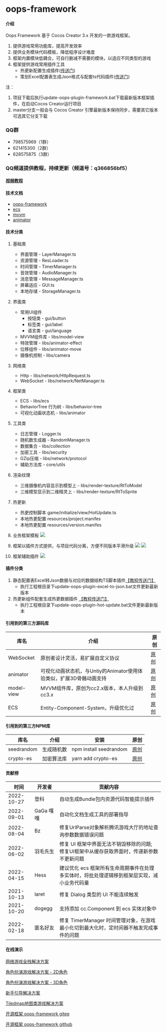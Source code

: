 # oops-framework

#### 介绍
Oops Framework 基于 Cocos Creator 3.x 开发的一款游戏框架。
1. 提供游戏常用功能库，提高开发效率
2. 提供业务模块代码模板，降低程序设计难度
3. 框架内置模块低耦合，可自行删减不需要的模块，以适应不同类型的游戏
4. 框架提供游戏常用插件工具
    - 热更新配置生成插件([传送门](https://gitee.com/dgflash/oops-plugin-hot-update))
    - 策划Excel配置表生成Json格式与配套ts代码插件([传送门](https://gitee.com/dgflash/oops-plugin-excel-to-json))

注：
1. 项目下载后执行update-oops-plugin-framework.bat下载最新版本框架插件，在启动Cocos Creator运行项目
1. master分支一般会与 Cocos Creator 引擎最新版本保持同步，需要其它版本可选其它分支下载

### QQ群
- 798575969（1群） 
- 621415300（2群）
- 628575875（3群）

### QQ频道提供教程，持续更新（频道号：q366856bf5）

#### [视频教程](https://www.bilibili.com/video/BV1WV4y1G7Gb/?spm_id_from=333.337.search-card.all.click&vd_source=2ecab277f9fb79c5e11c909bf0affd34)

#### 技术文档
- [oops-framework](https://dgflash.gitee.io/oops-plugin-framework/)
- [ecs](https://gitee.com/dgflash/oops-framework/tree/master/doc/ecs/ecs.md)
- [mvvm](https://gitee.com/dgflash/oops-framework/tree/master/doc/mvvm)
- [animator](https://github.com/LeeYip/cocos-animator/blob/master/README.md)

#### 技术分类
1. 基础类
    - 界面管理 - LayerManager.ts
    - 资源管理 - ResLoader.ts
    - 时间管理 - TimerManager.ts
    - 音效管理 - AudioManager.ts
    - 消息管理 - MessageManager.ts
    - 屏幕适应 - GUI.ts
    - 本地存储 - StorageManager.ts
2. 界面类 
    - 常用UI组件
        - 按钮类 - gui/button
        - 标签类 - gui/label
        - 语言类 - gui/language
    - MVVM组件库 - libs/model-view
    - 特效管理 - libs/animator-effect
    - 位移组件 - libs/animator-move
    - 摄像机控制 - libs/camera
3. 网络类
    - Http - libs/network/HttpRequest.ts
    - WebSocket - libs/network/NetManager.ts
4. 框架类
    - ECS - libs/ecs
    - BehaviorTree 行为树 - libs/behavior-tree
    - 可视化动画状态机 - libs/animator
5. 工具类
    - 日志管理 - Logger.ts
    - 随机数生成器 - RandomManager.ts
    - 数据集合 - libs/collection
    - 加密工具 - libs/security
    - GZip压缩 - libs/network/protocol
    - 辅助方法库 - core/utils
6. 渲染纹理 
    - 三维摄像机内容显示到模型上 - libs/render-texture/RtToModel
    - 三维模型显示到二维精灵上 - libs/render-texture/RtToSprite
7. 热更新
    - 热更控制脚本 game/initialize/view/HotUpdate.ts
    - 本地热更配置 resources/project.manifes
    - 本地热更配置 resources/version.manifes
8. 业务框架模板
    ![](https://gitee.com/dgflash/oops-framework/blob/master/doc/img/module.png)

9. 框架以插件方式提供，与项目代码分离，方便不同版本平滑升级
    ![](https://gitee.com/dgflash/oops-framework/blob/master/doc/img/oops-plug-in1.jpg)
    ![](https://gitee.com/dgflash/oops-framework/blob/master/doc/oops-plug-in2.jpg)
10. 框架辅助插件
    ![](https://gitee.com/dgflash/oops-framework/blob/master/doc/img/tools.jpg)

#### 插件分类
1. 静态配置表Excel转Json数据与对应的数据结构TS脚本插件[【教程传送门】](https://blog.csdn.net/weixin_39324642/article/details/124484273?spm=1001.2014.3001.5502)
    - 执行工程根目录下update-oops-plugin-excel-to-json.bat文件更新最新版本
2. 热更新组件配套生成热更数据插件 [【教程传送门】](https://blog.csdn.net/weixin_39324642/article/details/124483993?spm=1001.2014.3001.5502)
    - 执行工程根目录下update-oops-plugin-hot-update.bat文件更新最新版本

#### 引用到的第三方源码库
| 库名       | 介绍                                                                | 原创                                                         |
| ---------- | ------------------------------------------------------------------- | ------------------------------------------------------------ |
| WebSocket  | 原创者设计灵活，易扩展自定义协议                                    | [原创](https://github.com/wyb10a10/cocos_creator_framework)  |
| animator   | 可视化动画状态机，与Untiy的Animator使用体验类似，扩展3D骨骼动画支持 | [原创](https://github.com/LeeYip/cocos-animator)             |
| model-view | MVVM组件库，原创为cc2.x版本，本人升级到cc3.x                        | [原创](https://github.com/wsssheep/cocos_creator_mvvm_tools) |
| ECS        | Entity-Component-System，升级优化过                                 | [原创](https://github.com/shangdibaozi/ECS)                  |

#### 引用到的第三方NPM库
| 库名       | 介绍       | 安装                   | 原创                                             |
| ---------- | ---------- | ---------------------- | ------------------------------------------------ |
| seedrandom | 生成随机数 | npm install seedrandom | [原创](https://www.npmjs.com/package/seedrandom) |
| crypto-es  | 加密算法库 | yarn add crypto-es     | [原创](https://github.com/entronad/crypto-es)    |

#### 贡献榜
| 时间       | 开发者    | 贡献内容                                                                                    |
| ---------- | --------- | ------------------------------------------------------------------------------------------- |
| 2022-10-27 | 登科      | 自动生成Bundle包内资源代码智能提示插件                                                      |
| 2022-09-01 | GaGa 嘎嘎 | 自动化文档生成工具的部署指导                                                                |
| 2022-08-04 | Bz        | 修复UrlParse对象解析腾讯游戏大厅的地址查询参数数据错误问题                                  |
| 2022-06-02 | 羽毛先生  | 修复 UI 框架中界面无法不销毁移除的问题; 修复UI框架中从缓存获取界面时，传递新参数不更新问题  |
| 2022-04-15 | Hess      | 建议优化 ecs 框架所有生命周期事件在处理多实体时，将批处理逻辑移到框架层实现，减小业务代码量 |
| 2021-10-13 | laret     | 修复 Dialog 类型的 UI 不能连续触发                                                          |
| 2021-10-20 | dogegg    | 支持添加 cc.Component 到 ecs 实体对象中                                                     |
| 2022-02-18 | 匿名好友  | 修复 TimerManager 时间管理对象，在游戏最小化切到最大化时，定时间器不触发完成事件的问题      |

#### 在线演示
[网络游戏全栈解决方案](https://store.cocos.com/app/detail/3814)

[角色扮演游戏解决方案 - 2D角色](https://store.cocos.com/app/detail/3675)

[角色扮演游戏解决方案 - 3D角色](https://store.cocos.com/app/detail/4139)

[新手引导解决方案](https://store.cocos.com/app/detail/3653)

[Tiledmap地图类游戏解决方案](https://store.cocos.com/app/detail/4428)

[开源框架 oops-framework gitee](https://gitee.com/dgflash/oops-framework)

[开源框架 oops-framework github](https://github.com/dgflash/oops-framework)

